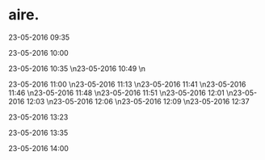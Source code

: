 # aire.


23-05-2016 09:35

23-05-2016 10:00

23-05-2016 10:35
\n23-05-2016 10:49
\n

23-05-2016 11:00
\n23-05-2016 11:13
\n23-05-2016 11:41
\n23-05-2016 11:46
\n23-05-2016 11:48
\n23-05-2016 11:51
\n23-05-2016 12:01
\n23-05-2016 12:03
\n23-05-2016 12:06
\n23-05-2016 12:09
\n23-05-2016 12:37

23-05-2016 13:23

23-05-2016 13:35

23-05-2016 14:00
